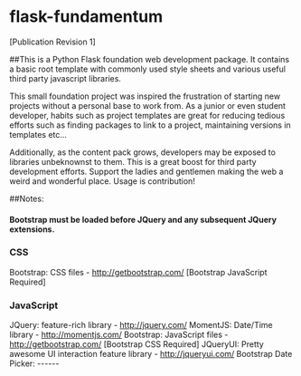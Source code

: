# flask-fundamentum

[Publication Revision 1]

##This is a Python Flask foundation web development package. It contains a basic root template with commonly used style sheets and various useful third party javascript libraries.

This small foundation project was inspired the frustration of starting new projects without a personal base to work from. As a junior or even student developer, habits such as project templates are great for reducing tedious efforts such as finding packages to link to a project, maintaining versions in templates etc...

Additionally, as the content pack grows, developers may be exposed to libraries unbeknownst to them. This is a great boost for third party development efforts. Support the ladies and gentlemen making the web a weird and wonderful place. Usage is contribution!

##Notes:

#### Bootstrap must be loaded before JQuery and any subsequent JQuery extensions.

### CSS
Bootstrap: CSS files - http://getbootstrap.com/ [Bootstrap JavaScript Required]


### JavaScript
JQuery: feature-rich library - http://jquery.com/
MomentJS: Date/Time library - http://momentjs.com/
Bootstrap: JavaScript files - http://getbootstrap.com/ [Bootstrap CSS Required]
JQueryUI: Pretty awesome UI interaction feature library - http://jqueryui.com/
Bootstrap Date Picker: ------
